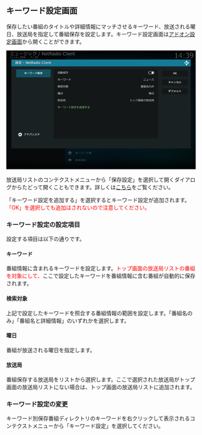 
## キーワード設定画面

保存したい番組のタイトルや詳細情報にマッチさせるキーワード、放送される曜日、放送局を指定して番組保存を設定します。キーワード設定画面は[アドオン設定画面](./200_アドオン設定画面.md#一般)から開くことができます。

![キーワード設定画面](images/2_アドオン設定画面/一般/キーワード設定.png)

放送局リストのコンテクストメニューから「保存設定」を選択して開くダイアログからたどって開くこともできます。詳しくは[こちら](./903_放送局リストから番組保存.md)をご覧ください。

「キーワード設定を追加する」を選択するとキーワード設定が追加されます。<span style="color:red;">「OK」を選択しても追加はされないので注意してください。</span>

### キーワード設定の設定項目

設定する項目は以下の通りです。

#### キーワード

番組情報に含まれるキーワードを設定します。<span style="color:red;">トップ画面の放送局リストの番組を対象にして、</span>ここで設定したキーワードを番組情報に含む番組が自動的に保存されます。

#### 検索対象

上記で設定したキーワードを照合する番組情報の範囲を設定します。「番組名のみ」「番組名と詳細情報」のいずれかを選択します。

#### 曜日

番組が放送される曜日を指定します。

#### 放送局

番組保存する放送局をリストから選択します。ここで選択された放送局がトップ画面の放送局リストにない場合は、トップ画面の放送局リストに追加されます。

### キーワード設定の変更

キーワード別保存番組ディレクトリのキーワードを右クリックして表示されるコンテクストメニューから「キーワード設定」を選択してください。
